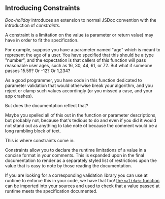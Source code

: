 
## Introducing Constraints

_Doc-holiday_ introduces an extension to normal JSDoc convention with the 
introduction of _constraints_.

A constraint is a limitation on the value (a parameter or return value)
may have in order to fit the specification.

For example, suppose you have a parameter named "age" which is meant to 
represent the age of a user. You have specified that this should be a type
"number", and the expectation is that callers of this function will
pass reasonable user ages, such as 16, 30, 44, 61, or 72.  But what if someone
passes 15.59? Or -12? Or 1,234? 

As a good programmer, you have code in this function dedicated to parameter validation
that would otherwise break your algorithm, and you reject or clamp such
values accordingly (or you missed a case, and your app crashes).  

But does the documentation reflect that?  

Maybe you spelled all of this out in the function or parameter descriptions, but
probably not, because that's tedious to do and even if you did it would not stand out
as anything to take note of because the comment would be a long rambling block of text.

This is where constraints come in.  

Constraints allow you to declare the runtime limitations of a value
in a concise format in your comments.  This is expanded upon in the final
documentation to render as a separately styled list of restrictions upon the value that is easy to note by those
reading the documentation.

If you are looking for a corresponding validation library you can use at runtime to enforce this in your code, we have
that too! [the `validate` function]() can be imported into your sources and used to check that a value passed at 
runtime meets the specification documented.

